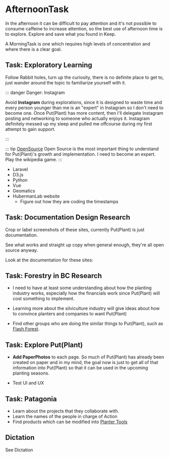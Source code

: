 # <eko>AfternoonTask</eko>

In the afternoon it can be difficult to pay attention and it's not possible to consume caffeine to increase attention, so the best use of afternoon time is to explore. Explore and save what you found in Keep.

A MorningTask is one  which requires high levels of concentration and where there is a clear goal.

## Task: Exploratory Learning

Follow Rabbit holes, turn up the curiosity, there is no definite place to get to, just wander around the topic to familiarize yourself with it.

::: danger Danger: Instagram

Avoid <strong>Instagram</strong> during explorations, since it is designed to waste time and every person younger than me is an "expert" in Instagram so I don't need to become one. Once Put(Plant) has more content, then I'll delegate Instagram posting and networking to someone who actually enjoys it. Instagram definitely messed up my sleep and pulled me offcourse during my first attempt to gain support.

:::

::: tip [OpenSource](/dev/)
Open Source is the most important thing to understand for Put(Plant)'s growth and implementation. I need to become an expert. Play the wikipedia game.
:::

- Laravel
- D3.js
- Python
- Vue
- Geomatics
- HubermanLab website
    - Figure out how they are coding the timestamps

## Task: Documentation Design Research

Crop or label screenshots of these sites, currently Put(Plant) is just documentation.

See what works and straight up copy when general enough, they're all open source anyway.

Look at the documentation for these sites:

## Task: Forestry in BC Research

- I need to have at least some understanding about how the planting industry works, especially how the financials work since Put(Plant) will cost something to implement.

- Learning more about the silviculture industry will give ideas about how to convince planters and companies to want Put(Plant)

- Find other groups who are doing the similar things to Put(Plant), such as [Flash Forest](https://flashforest.ca/).

## Task: Explore Put(Plant)

- **Add PaperPhotos** to each page. So much of Put(Plant) has already been created on paper and in my mind, the goal now is just to get all of that information into Put(Plant) so that it can be used in the upcoming planting seasons.

- Test UI and UX

## Task: Patagonia

- Learn about the projects that they collaborate with.
- Learn the names of the people in charge of Action
- Find products which can be modified into [Planter Tools](/dev/Tools)

## Dictation

See Dictation
